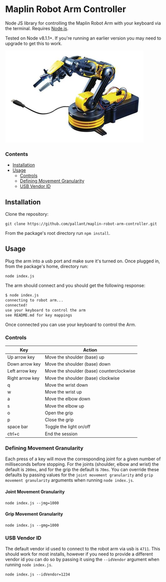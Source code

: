 # Maplin Robot Arm Controller

Node JS library for controlling the Maplin Robot Arm with your keyboard via the terminal. Requires [Node.js](https://nodejs.org/en/).

Tested on Node v8.1.1+. If you're running an earlier version you may need to upgrade to get this to work.

![Maplin Robot Arm](photo.jpg?raw=true)

### Contents

- [Installation](#installation)
- [Usage](#usage)
    - [Controls](#controls)
    - [Defining Movement Granularity](#defining-movement-granularity)
    - [USB Vendor ID](#usb-vendor-id)

## Installation

Clone the repository:

```
git clone https://github.com/pallant/maplin-robot-arm-controller.git
```

From the package's root directory run `npm install`.

## Usage

Plug the arm into a usb port and make sure it's turned on. Once plugged in, from the package's home, directory run:

```
node index.js 
```

The arm should connect and you should get the following response:

```
$ node index.js 
connecting to robot arm...
connected! 
use your keyboard to control the arm
see README.md for key mappings
```

Once connected you can use your keyboard to control the Arm.

### Controls

Key | Action |
--- | --- |
Up arrow key | Move the shoulder (base) up |
Down arrow key | Move the shoulder (base) down |
Left arrow key | Move the shoulder (base) counterclockwise |
Right arrow key | Move the shoulder (base) clockwise |
q | Move the wrist down |
w | Move the wrist up |
a | Move the elbow down |
s | Move the elbow up |
o | Open the grip |
p | Close the grip |
space bar | Toggle the light on/off |
ctrl+c | End the session |

### Defining Movement Granularity

Each press of a key will move the corresponding joint for a given number of milliseconds before stopping. For the joints (shoulder, elbow and wrist) the default is `200ms`, and for the grip the default is `70ms`. You can override these defaults by passing values for the `joint movement granularity` and `grip movement granularity` arguments when running `node index.js`.

#### Joint Movement Granularity

```
node index.js --jmg=1000
``` 


#### Grip Movement Granularity

```
node index.js --gmg=1000
``` 

### USB Vendor ID

The default vendor id used to connect to the robot arm via usb is `4711`. This should work for most installs, however if you need to provide a different vendor id you can do so by passing it using the `--idVendor` argument when running `node index.js`.

```
node index.js --idVendor=1234
```